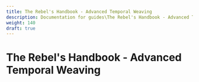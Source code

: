```yaml
---
title: The Rebel's Handbook - Advanced Temporal Weaving
description: Documentation for guides\The Rebel's Handbook - Advanced Temporal Weaving.md
weight: 140
draft: true
---
```


# The Rebel's Handbook - Advanced Temporal Weaving